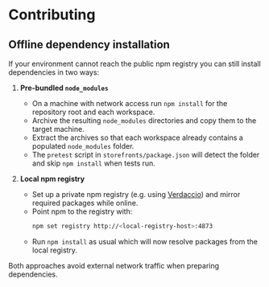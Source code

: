 # Contributing

## Offline dependency installation

If your environment cannot reach the public npm registry you can still install dependencies in two ways:

1. **Pre-bundled `node_modules`**
   - On a machine with network access run `npm install` for the repository root and each workspace.
   - Archive the resulting `node_modules` directories and copy them to the target machine.
   - Extract the archives so that each workspace already contains a populated `node_modules` folder.
   - The `pretest` script in `storefronts/package.json` will detect the folder and skip `npm install` when tests run.

2. **Local npm registry**
   - Set up a private npm registry (e.g. using [Verdaccio](https://verdaccio.org/)) and mirror required packages while online.
   - Point npm to the registry with:
     ```bash
     npm set registry http://<local-registry-host>:4873
     ```
   - Run `npm install` as usual which will now resolve packages from the local registry.

Both approaches avoid external network traffic when preparing dependencies.
